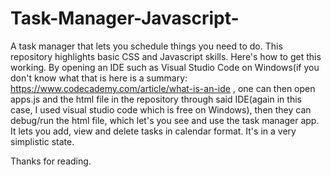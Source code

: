 # Task-Manager-Javascript-
A task manager that lets you schedule things you need to do. This repository highlights basic CSS and Javascript skills. Here's how to get this working. By opening an IDE such as Visual Studio Code on Windows(if you don't know what that is here is a summary: https://www.codecademy.com/article/what-is-an-ide , one can then open apps.js and the html file in the repository through said IDE(again in this case, I used visual studio code which is free on Windows), then they can debug/run the html file, which let's you see and use the task manager app. It lets you add, view and delete tasks in calendar format. It's in a very simplistic state.

Thanks for reading.
